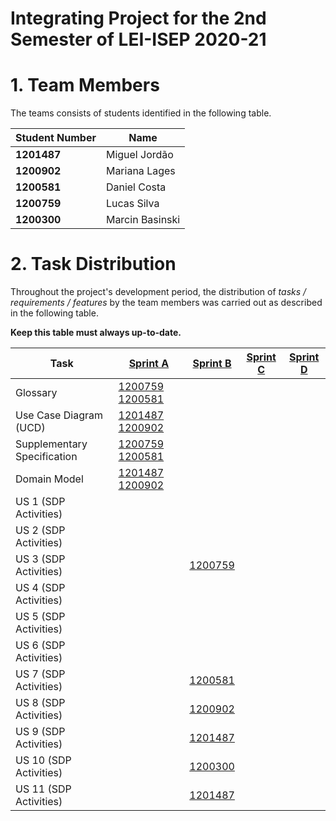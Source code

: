 # Integrating Project for the 2nd Semester of LEI-ISEP 2020-21 

# 1. Team Members

The teams consists of students identified in the following table. 

| Student Number	| Name |
|--------------|----------------------------|
| **1201487**  | Miguel Jordão              |
| **1200902**  | Mariana Lages              |
| **1200581**  | Daniel Costa               |
| **1200759**  | Lucas Silva                |
| **1200300**  | Marcin Basinski            |



# 2. Task Distribution ###


Throughout the project's development period, the distribution of _tasks / requirements / features_ by the team members was carried out as described in the following table. 

**Keep this table must always up-to-date.**

| Task                        |  [Sprint A](SprintA/README.md)          | [Sprint B](SprintB/README.md) | [Sprint C](SprintC/README.md) |  [Sprint D](SprintD/README.md) |
|-----------------------------|-----------------------------------------|------------|------------|------------|
| Glossary                    |  [1200759 1200581](SprintA/Glossary.md) |   [](SprintB/Glossary.md)  |   [](SprintC/Glossary.md)  | [](SprintD/Glossary.md)  |
| Use Case Diagram (UCD)      |  [1201487 1200902](SprintA/UCD.md)      |   [](SprintB/UCD.md)  |   [](SprintC/UCD.md)  | [](SprintD/UCD.md)  |
| Supplementary Specification |  [1200759 1200581](SprintA/FURPS.md)    |   [](SprintB/FURPS.md)  |   [](SprintC/FURPS.md)  | [](SprintD/FURPS.md)  |
| Domain Model                |  [1201487 1200902](SprintA/DM.svg)      |   [](SprintB/DM.md)  |   [](SprintC/DM.md)  | [](SprintD/DM.md)  |
| US 1 (SDP Activities)       |     |    |   |  |
| US 2 (SDP Activities)       |      |    |   |  |
| US 3 (SDP Activities)       |     |  [1200759](SprintB/US3/US3_RegisterClient.md)   |   |  |
| US 4 (SDP Activities)       |     |    |   |  |
| US 5 (SDP Activities)       |     |    |   |  |
| US 6 (SDP Activities)       |     |    |   |  |
| US 7 (SDP Activities)       |     | [1200581](SprintB/US7/US7_RegisterEmployee.md)    |   |  |
| US 8 (SDP Activities)       |     | [1200902](SprintB/US8/US8_RegisterNewClinicalAnalysisLaboratoryStatingWhichTestsOperate.md)   |   |  |
| US 9 (SDP Activities)       |     | [1201487](SprintB/US9/US9_SpecifyTestAndItsCollectingMethods.md)  |   |  |
| US 10 (SDP Activities)      |     | [1200300](SprintB/US10/US10_SpecifyNewParameter.md)  |   |  |
| US 11 (SDP Activities)      |     | [1201487](SprintB/US11/US11_SpecifyNewParameterCategory.md)  |   |  |




